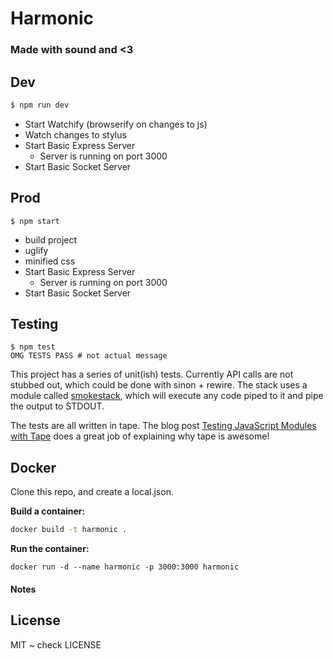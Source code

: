 # Harmonic
### Made with sound and <3

## Dev

```bash
$ npm run dev
```

* Start Watchify (browserify on changes to js)
* Watch changes to stylus
* Start Basic Express Server
  * Server is running on port 3000
* Start Basic Socket Server

## Prod

```
$ npm start

```

* build project
* uglify
* minified css
* Start Basic Express Server
  * Server is running on port 3000
* Start Basic Socket Server


## Testing

```
$ npm test
OMG TESTS PASS # not actual message
```

This project has a series of unit(ish) tests. Currently API calls are not stubbed out, which could be done with sinon + rewire. The stack uses a module called [smokestack][smokestack], which will execute any code piped to it and pipe the output to STDOUT.

The tests are all written in tape. The blog post [Testing JavaScript Modules with Tape][use-tape] does a great job of explaining why tape is awesome!

## Docker

Clone this repo, and create a local.json.

**Build a container:**

```bash
docker build -t harmonic .
```

**Run the container:**
```
docker run -d --name harmonic -p 3000:3000 harmonic
```

#### Notes 

[smokestack]: https://www.npmjs.com/package/smokestack "smokestack on npmjs.com"
[use-tape]: http://ponyfoo.com/articles/testing-javascript-modules-with-tape "Testing JavaScript Modules with Tape"

## License

MIT ~ check LICENSE
